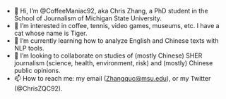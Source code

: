 - 👋 Hi, I’m @CoffeeManiac92, aka Chris Zhang, a PhD student in the School of Journalism of Michigan State University.
- 👀 I’m interested in coffee, tennis, video games, museums, etc. I have a cat whose name is Tiger.
- 🌱 I’m currently learning how to analyze English and Chinese texts with NLP tools.
- 💞️ I’m looking to collaborate on studies of (mostly Chinese) SHER journalism (science, health, environment, risk) and (mostly) Chinese public opinions.
- 📫 How to reach me: my email (Zhangquc@msu.edu), or my Twitter (@ChrisZQC92).

<!---
CoffeeManiac92/CoffeeManiac92 is a ✨ special ✨ repository because its `README.md` (this file) appears on your GitHub profile.
You can click the Preview link to take a look at your changes.
--->
